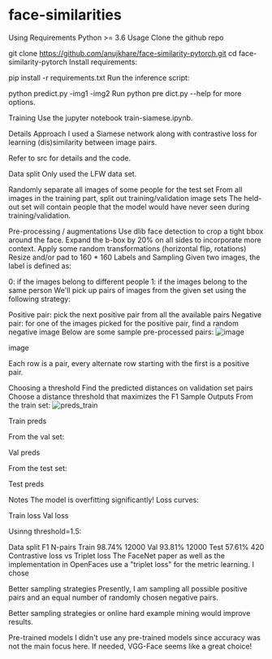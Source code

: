 # face-similarities
Using
Requirements
Python >= 3.6
Usage
Clone the github repo

git clone https://github.com/anujkhare/face-similarity-pytorch.git
cd face-similarity-pytorch
Install requirements:

pip install -r requirements.txt
Run the inference script:

python predict.py -img1 <path-to-image-1> -img2 <path-to-image-2>
Run python pre
dict.py --help for more options.

Training
Use the jupyter notebook train-siamese.ipynb.

Details
Approach
I used a Siamese network along with contrastive loss for learning (dis)similarity between image pairs.

Refer to src for details and the code.

Data split
Only used the LFW data set.

Randomly separate all images of some people for the test set
From all images in the training part, split out training/validation image sets
The held-out set will contain people that the model would have never seen during training/validation.

Pre-processing / augmentations
Use dlib face detection to crop a tight bbox around the face. Expand the b-box by 20% on all sides to incorporate more context.
Apply some random transformations (horizontal flip, rotations)
Resize and/or pad to 160 * 160
Labels and Sampling
Given two images, the label is defined as:

0: if the images belong to different people
1: if the images belong to the same person
We'll pick up pairs of images from the given set using the following strategy:

Positive pair: pick the next positive pair from all the available pairs
Negative pair: for one of the images picked for the positive pair, find a random negative image
Below are some sample pre-processed pairs:
![image](https://github.com/user-attachments/assets/b7d15e7d-e453-428d-a088-0baabf8194ef)

image

Each row is a pair, every alternate row starting with the first is a positive pair.

Choosing a threshold
Find the predicted distances on validation set pairs
Choose a distance threshold that maximizes the F1
Sample Outputs
From the train set:
![preds_train](https://github.com/user-attachments/assets/e0e83e03-3f6d-45e9-9b71-53333bb6d783)

Train preds

From the val set:

Val preds

From the test set:

Test preds

Notes
The model is overfitting significantly!
Loss curves:

Train loss Val loss

Usinng threshold=1.5:

Data split	F1	N-pairs
Train	98.74%	12000
Val	93.81%	12000
Test	57.61%	420
Contrastive loss vs Triplet loss
The FaceNet paper as well as the implementation in OpenFaces use a "triplet loss" for the metric learning. I chose

Better sampling strategies
Presently, I am sampling all possible positive pairs and an equal number of randomly chosen negative pairs.

Better sampling strategies or online hard example mining would improve results.

Pre-trained models
I didn't use any pre-trained models since accuracy was not the main focus here. If needed, VGG-Face seems like a great choice!
